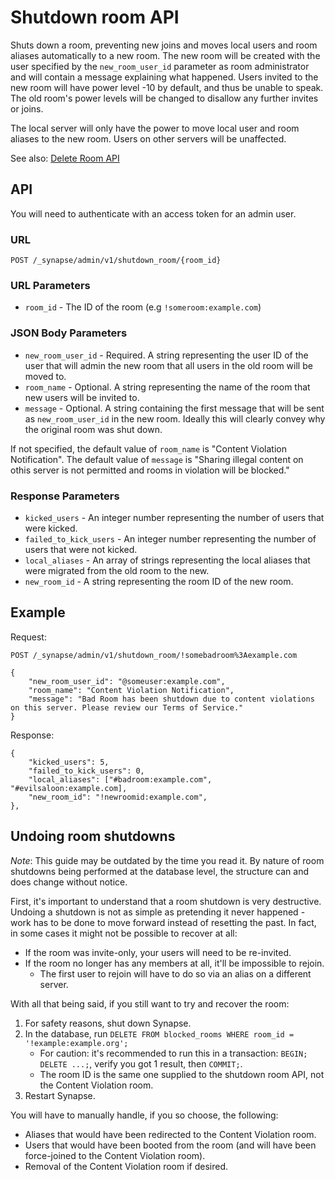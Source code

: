 # Shutdown room API

Shuts down a room, preventing new joins and moves local users and room aliases automatically
to a new room. The new room will be created with the user specified by the
`new_room_user_id` parameter as room administrator and will contain a message
explaining what happened. Users invited to the new room will have power level
-10 by default, and thus be unable to speak. The old room's power levels will be changed to
disallow any further invites or joins.

The local server will only have the power to move local user and room aliases to
the new room. Users on other servers will be unaffected.

See also: [Delete Room API](rooms.md#delete-room-api)

## API

You will need to authenticate with an access token for an admin user.

### URL

`POST /_synapse/admin/v1/shutdown_room/{room_id}`

### URL Parameters

* `room_id` - The ID of the room (e.g `!someroom:example.com`)

### JSON Body Parameters

* `new_room_user_id` - Required. A string representing the user ID of the user that will admin
                       the new room that all users in the old room will be moved to.
* `room_name` - Optional. A string representing the name of the room that new users will be
                invited to.
* `message` - Optional. A string containing the first message that will be sent as
              `new_room_user_id` in the new room. Ideally this will clearly convey why the
               original room was shut down.

If not specified, the default value of `room_name` is "Content Violation
Notification". The default value of `message` is "Sharing illegal content on
othis server is not permitted and rooms in violation will be blocked."

### Response Parameters

* `kicked_users` - An integer number representing the number of users that
                   were kicked.
* `failed_to_kick_users` - An integer number representing the number of users
                           that were not kicked.
* `local_aliases` - An array of strings representing the local aliases that were migrated from
                    the old room to the new.
* `new_room_id` - A string representing the room ID of the new room.

## Example

Request:

```
POST /_synapse/admin/v1/shutdown_room/!somebadroom%3Aexample.com

{
    "new_room_user_id": "@someuser:example.com",
    "room_name": "Content Violation Notification",
    "message": "Bad Room has been shutdown due to content violations on this server. Please review our Terms of Service."
}
```

Response:

```
{
    "kicked_users": 5,
    "failed_to_kick_users": 0,
    "local_aliases": ["#badroom:example.com", "#evilsaloon:example.com],
    "new_room_id": "!newroomid:example.com",
},
```

## Undoing room shutdowns

*Note*: This guide may be outdated by the time you read it. By nature of room shutdowns being performed at the database level,
the structure can and does change without notice.

First, it's important to understand that a room shutdown is very destructive. Undoing a shutdown is not as simple as pretending it
never happened - work has to be done to move forward instead of resetting the past. In fact, in some cases it might not be possible
to recover at all:

* If the room was invite-only, your users will need to be re-invited.
* If the room no longer has any members at all, it'll be impossible to rejoin.
  * The first user to rejoin will have to do so via an alias on a different server.

With all that being said, if you still want to try and recover the room:

1. For safety reasons, shut down Synapse.
2. In the database, run `DELETE FROM blocked_rooms WHERE room_id = '!example:example.org';`
   * For caution: it's recommended to run this in a transaction: `BEGIN; DELETE ...;`, verify you got 1 result, then `COMMIT;`.
   * The room ID is the same one supplied to the shutdown room API, not the Content Violation room.
3. Restart Synapse.

You will have to manually handle, if you so choose, the following:

* Aliases that would have been redirected to the Content Violation room.
* Users that would have been booted from the room (and will have been force-joined to the Content Violation room).
* Removal of the Content Violation room if desired.
